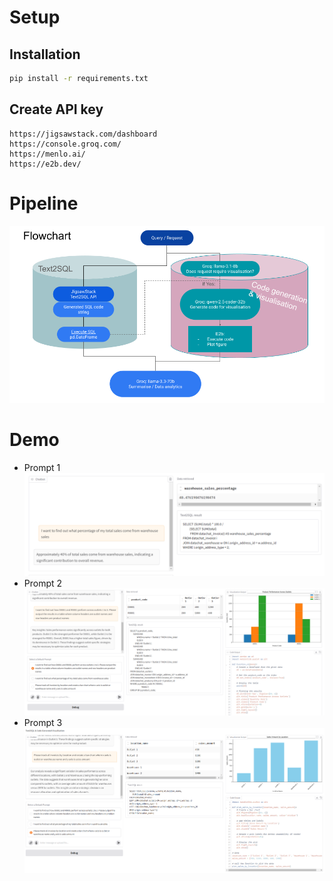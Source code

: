 # Setup
## Installation
```bash
pip install -r requirements.txt
```
## Create API key
```
https://jigsawstack.com/dashboard
https://console.groq.com/
https://menlo.ai/
https://e2b.dev/
```

# Pipeline
![Pipeline](images/Pipeline.png)

# Demo
- Prompt 1
![Prompt 1](images/Prompt1.png)
- Prompt 2
![Prompt 2](images/Prompt2.png)
- Prompt 3
![Prompt 3](images/Prompt3.png)

